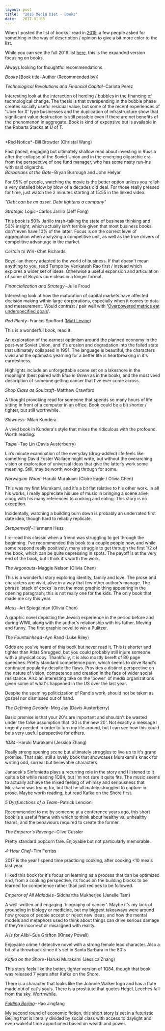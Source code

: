 ```yaml
---
layout: post
title:  "2016 Media Diet - Books"
date:   2017-01-08
---
```


When I posted the list of books I read in [2015](https://smflem.github.io/2016/01/10/2015_media_diet.html), a few people asked for something in the way of description / opinion to give a bit more color to the list.

While you can see the full 2016 list [here](https://smflem.github.io/2017/01/08/2016_media_diet.html), this is the expanded version focusing on books.

Always looking for thoughtful recommendations.

*Books* [Book title - Author (Recommended by)]

*Technological Revolutions and Financial Capital* - Carlota Perez

Interesting look at the interaction of herding / bubbles in the financing of technological change. The thesis is that overspending in the bubble phase creates socially useful residual value, but some of the recent experiences of 'Uber for X' type businesses and the duplication of infrastructure show that significant value destruction is still possible even if there are net benefits of the phenomenon in aggregate. Book is kind of expensive but is available in the Robarts Stacks at U of T.

<br>
*Red Notice* - Bill Browder (Christal Wang)

Fast paced, engaging but ultimately shallow read about investing in Russia after the collapse of the Soviet Union and in the emerging oligarchic era from the perspective of one fund manager, who has some nasty run-ins with said oligarchs.
<br>
*Barbarians at the Gate* - Bryan Burrough and John Helyar

For 95% of people, watching [the movie](https://youtu.be/iPhF_YwWvoM) is the better option unless you relish a very detailed blow by blow of a decades old deal. For those really pressed for time, just watch the 2 minutes starting at 15:55 in the linked video.

*"Debt can be an asset. Debt tightens a company"*

*Strategic Logic* - Carlos Jarillo (Jeff Fong)

This book is 50% Jarillo trash-talking the state of business thinking and 50% insight, which actually isn't terrible given that most business books don't even have 10% of the latter. Focus is on the correct level of aggregation when analyzing a competitive unit, as well as the true drivers of competitive advantage in the market.

*Certain to Win* - Chet Richards

Boyd-ian theory adapted to the world of business. If that doesn't mean anything to you, read Tempo by Venkatesh Rao first / instead which explores a wider set of ideas. Otherwise a useful expansion and articulation of some of Boyd's core ideas in a longer format.

*Financialization and Strategy* - Julie Froud

Interesting look at how the maturation of capital markets have affected decision making within large corporations, especially when it comes to data and measurement. Would contrast / pair well with '[Overpowered metrics eat underspecified goals](http://www.ribbonfarm.com/2016/09/29/soft-bias-of-underspecified-goals/)'.

*Red Plenty* - Francis Spufford ([Matt Levine](https://www.bloomberg.com/view/articles/2016-03-04/unicorns-aren-t-so-beloved-by-investors-anymore))

This is a wonderful book, read it.

An exploration of the earnest optimism around the planned economy in the post-war Soviet Union, and it's erosion and degradation into the failed state that ultimately collapsed in 1991. The language is beautiful, the characters vivid and the optimistic yearning for a better life is heartbreaking in it's earnestness.

Highlights include an unforgettable scene set on a lakeshore in the moonlight (best paired with *Blue in Green* as in the book), and the most vivid description of someone getting cancer that I've ever come across.

*Shop Class as Soulcraft* - Matthew Crawford

A thought provoking read for someone that spends so many hours of life sitting in front of a computer in an office. Book could be a bit shorter / tighter, but still worthwhile.

*Slowness* - Milan Kundera

A vivid book in Kundera's style that mixes the ridiculous with the profound. Worth reading.

*Taipei* - Tao Lin (Davis Austerberry)

Lin’s minute examination of the everyday (drug-addled) life feels like something David Foster Wallace might write, but without the overarching vision or exploration of universal ideas that give the latter’s work some meaning. Still, may be worth working through for some.

*Norwegian Wood* - Haruki Murakami (Claire Eagle / Olivia Chen)

This was my first Murakami, and it's a bit flat relative to his other work. In all his works, I really appreciate his use of music in bringing a scene alive, along with his many references to cooking and eating. This story is no exception.

Incidentally, watching a building burn down is probably an underrated first date idea, though hard to reliably replicate.

*Steppenwolf* - Hermann Hess

I re-read this classic when a friend was struggling to get through the beginning. I've recommended this book to a couple people now, and while some respond really positively, many struggle to get through the first 1/2 of the book, which can be quite depressing in spots. The payoff is at the very end of the book, but I think it's worth the work.

*The Argonauts* - Maggie Nelson (Olivia Chen)

This is a wonderful story exploring identity, family and love. The prose and characters are vivid, alive in a way that few other author's manage.
The phrase 'stack of cocks' is not the most graphic thing appearing in the opening paragraph; this is not really one for the kids.
The only book that made me cry this year.

*Maus* - Art Spiegalman (Olivia Chen)

A graphic novel depicting the Jewish experience in the period before and during WWII, along with the author's relationship with his father. Moving and funny. The first graphic novel to win a Pulitzer.

*The Fountainhead* - Ayn Rand (Luke Riley)

Odds are you've heard of this book but never read it. This is shorter and tighter than Atlas Shrugged, but you could probably still injure someone with a physical copy. Thankfully, it is also mostly bereft of 80 page speeches.
Pretty standard competence porn, which seems to drive Rand's continued popularity despite the flaws. Provides a distinct perspective on the nature of vision, competence and creation in the face of wider social resistance. Also an interesting take on the 'power' of media organizations given some of what's happened in the US over the last year.

Despite the seeming politicization of Rand's work, should not be taken as gospel nor dismissed out of hand.

*The Defining Decade* - Meg Jay (Davis Austerberry)

Basic premise is that your 20's are important and shouldn't be wasted under the false assumption that '30 is the new 20'. Not exactly a message I urgently needed in order to turn my life around, but I can see how this could be a very useful perspective for others.

*1Q84* - Haruki Murakami (Jessica Zhang)

Really strong opening scene but ultimately struggles to live up to it's grand promise. That said, still a lovely book that showcases Murakami's knack for writing odd, surreal but believable characters.

Janacek's Sinfonietta plays a recurring role in the story and I listened to it quite a bit while reading 1Q84, but I'm not sure it quite fits. The music seems to actually achieve the mixed feeling of whimsy and seriousness that Murakami was trying for, but that he ultimately struggled to capture in prose.
Maybe worth reading, but read Kafka on the Shore first.

*5 Dysfunctions of a Team* - Patrick Lencioni

Recommended to me by someone at a conference years ago, this short book is a useful frame with which to think about healthy vs. unhealthy teams, and the behaviours required to create the former.

*The Emperor's Revenge* - Clive Cussler

Pretty standard popcorn fare. Enjoyable but not particularly memorable.

*4-Hour Chef* - Tim Ferriss

2017 is the year I spend time practicing cooking, after cooking <10 meals last year.

I liked this book for it's focus on learning as a process that can be optimized and, from a cooking perspective, its focus on the building blocks to be learned for competence rather than just recipes to be followed.

*Emperor of All Maladies* - Siddhartha Mukherjee (Janelle Tam)

A well-written and engaging 'biography of cancer'. Maybe it's my lack of grounding in biology or medicine, but my biggest takeaways were around how groups of people accept or reject new ideas, and how the mental models and metaphors used to think about things can drive serious damage if they're incorrect or misaligned with reality.

*A is for Alibi* - Sue Grafton (Kinsey Powell)

Enjoyable crime / detective novel with a strong female lead character. Also a bit of a throwback since it's set in Santa Barbara in the 80's

*Kafka on the Shore* - Haruki Murakami (Jessica Zhang)

This story feels like the better, tighter version of 1Q84, though that book was released 7 years after Kafka on the Shore.

There is a character that looks like the Johnnie Walker logo and has a flute made out of cat's souls. There is a prostitute that quotes Hegel. Leeches fall from the sky. Worthwhile.

*[Folding Beijing](http://uncannymagazine.com/article/folding-beijing-2/)* - Hao Jingfang

My second round of economic fiction, this short story is set in a futuristic Beijing that is literally divided by social class with access to daylight and even wakeful time apportioned based on wealth and power.
